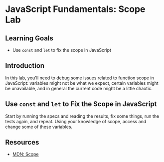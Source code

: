 # JavaScript Fundamentals: Scope Lab

## Learning Goals

* Use `const` and `let` to fix the scope in JavaScript

## Introduction

In this lab, you'll need to debug some issues related to function scope in JavaScript: variables might not be what we expect, certain variables might be unavailable, and in general the current code might be a little chaotic.

## Use `const` and `let` to Fix the Scope in JavaScript

Start by running the specs and reading the results, fix some things, run the tests again, and repeat. Using your knowledge of scope, access and change some of these variables.

## Resources

- [MDN: Scope](https://developer.mozilla.org/en-US/docs/Glossary/Scope)